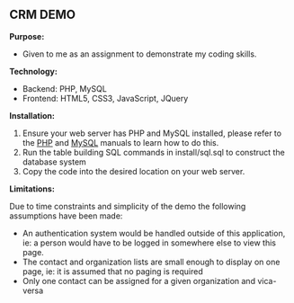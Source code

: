 ## CRM DEMO ##

**Purpose:**

* Given to me as an assignment to demonstrate my coding skills.  

**Technology:**

* Backend: PHP, MySQL
* Frontend: HTML5, CSS3, JavaScript, JQuery

**Installation:**

1. Ensure your web server has PHP and MySQL installed, please refer to the [PHP](http://php.net/manual/en/install.php) and [MySQL](http://dev.mysql.com/doc/refman/5.7/en/installing.html) manuals to learn how to do this.
2. Run the table building SQL commands in install/sql.sql to construct the database system
3. Copy the code into the desired location on your web server.

**Limitations:**

Due to time constraints and simplicity of the demo the following assumptions have been made:

* An authentication system would be handled outside of this application, ie: a person would have to be logged in somewhere else to view this page.
* The contact and organization lists are small enough to display on one page, ie: it is assumed that no paging is required
* Only one contact can be assigned for a given organization and vica-versa
